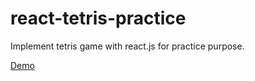 react-tetris-practice
=====================

Implement tetris game with react.js for practice purpose.

[Demo](http://annotis.github.io/react-tetris-practice/)